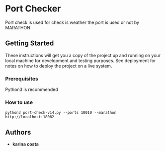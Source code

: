 # Port Checker

Port check is used for check is weather the port is used or not by MARATHON

## Getting Started

These instructions will get you a copy of the project up and running on your local machine for development and testing purposes. See deployment for notes on how to deploy the project on a live system.

### Prerequisites

Python3 is recommended 


### How to use


```
python3 port-check-v14.py --ports 10010 --marathon http://localhost:18082
```

## Authors

* **karina costa** 


